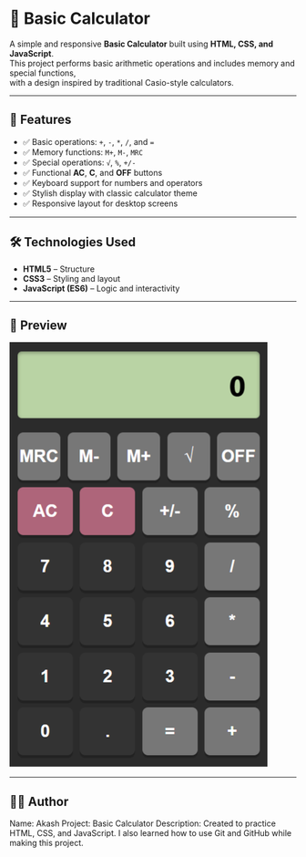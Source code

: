 # 🧮 Basic Calculator

A simple and responsive **Basic Calculator** built using **HTML, CSS, and JavaScript**.  
This project performs basic arithmetic operations and includes memory and special functions,  
with a design inspired by traditional Casio-style calculators.

---

## 🚀 Features

- ✅ Basic operations: `+`, `-`, `*`, `/`, and `=`  
- ✅ Memory functions: `M+`, `M-`, `MRC`  
- ✅ Special operations: `√`, `%`, `+/-`  
- ✅ Functional **AC**, **C**, and **OFF** buttons  
- ✅ Keyboard support for numbers and operators  
- ✅ Stylish display with classic calculator theme  
- ✅ Responsive layout for desktop screens  

---

## 🛠️ Technologies Used

- **HTML5** – Structure  
- **CSS3** – Styling and layout  
- **JavaScript (ES6)** – Logic and interactivity  

---
## 📸 Preview
![alt text]({85583242-0FDE-4788-A88C-E9A2685D34E1}.png)

---
## 👨‍💻 Author
Name: Akash
Project: Basic Calculator
Description: Created to practice HTML, CSS, and JavaScript.
I also learned how to use Git and GitHub while making this project.
